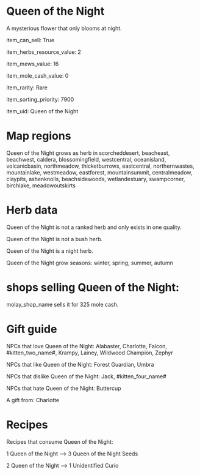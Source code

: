 # Queen of the Night

A mysterious flower that only blooms at night.

item_can_sell: True

item_herbs_resource_value: 2

item_mews_value: 16

item_mole_cash_value: 0

item_rarity: Rare

item_sorting_priority: 7900

item_uid: Queen of the Night

# Map regions

Queen of the Night grows as herb in scorcheddesert, beacheast, beachwest, caldera, blossomingfield, westcentral, oceanisland, volcanicbasin, northmeadow, thicketburrows, eastcentral, northernwastes, mountainlake, westmeadow, eastforest, mountainsummit, centralmeadow, claypits, ashenknolls, beachsidewoods, wetlandestuary, swampcorner, birchlake, meadowoutskirts

# Herb data

Queen of the Night is not a ranked herb and only exists in one quality.

Queen of the Night is not a bush herb.

Queen of the Night is a night herb.

Queen of the Night grow seasons: winter, spring, summer, autumn

# shops selling Queen of the Night:

molay_shop_name sells it for 325 mole cash.

# Gift guide

NPCs that love Queen of the Night: Alabaster, Charlotte, Falcon, #kitten_two_name#, Krampy, Lainey, Wildwood Champion, Zephyr

NPCs that like Queen of the Night: Forest Guardian, Umbra

NPCs that dislike Queen of the Night: Jack, #kitten_four_name#

NPCs that hate Queen of the Night: Buttercup

A gift from: Charlotte

# Recipes

Recipes that consume Queen of the Night:

1 Queen of the Night --> 3 Queen of the Night Seeds

2 Queen of the Night --> 1 Unidentified Curio